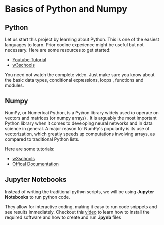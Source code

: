 # Basics of Python and Numpy
## Python

Let us start this project by learning about Python. This is one of the easiest languages to learn. Prior codine experience might be useful but not necessary.
Here are some resources to get started:
- [Youtube Tutorial](https://youtu.be/_uQrJ0TkZlc?si=kxQhvVWxmTY-IR6s)
- [w3schools](https://www.w3schools.com/python/default.asp)

You need not watch the complete video. Just make sure you know about the basic data types, conditional expressions, loops , functions and modules.

## Numpy
NumPy, or Numerical Python, is a Python library widely used to operate on vectors and matrices (or numpy arrays) . 
It is arguably the most important Python library when it comes to developing neural networks and in data science in general. 
A major reason for NumPy's popularity is its use of vectorization, which greatly speeds up computations involving arrays, as compared to traditional Python lists.

Here are some tutorials:
- [w3schools](https://www.w3schools.com/python/numpy/default.asp)
- [Offical Documentation](https://numpy.org/doc/stable/)

## Jupyter Notebooks

Instead of writing the traditional python scripts, we will be using **Jupyter Notebooks** to run python code.


They allow for interactive coding, making it easy to run code snippets and see results immediately.
Checkout this [video](https://youtu.be/HW29067qVWk?si=ur1Cqn8wDdcfwuUf&t=163) to learn how to install the required software and how to create and run **.ipynb** files


